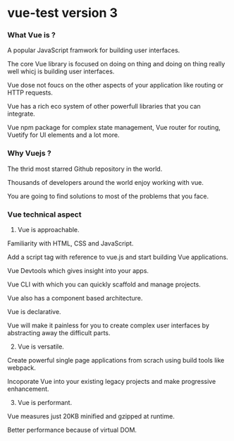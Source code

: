 # vue-test version 3

### What Vue is ?    
A popular JavaScript framwork for building user interfaces.    

The core Vue library is focused on doing on thing and doing on thing really well whicj is building user interfaces.   

Vue dose not foucs on the other aspects of your application like routing or HTTP requests.    


Vue has a rich eco system of other powerfull libraries that you can integrate.    

Vue npm package for complex state management, Vue router for routing, Vuetify for UI elements and a lot more.    

### Why Vuejs ?

The thrid most starred Github repository in the world.    

Thousands of developers around the world enjoy working with vue.    

You are going to find solutions to most of the problems that you face.    

### Vue technical aspect   

1. Vue is approachable.   

Familiarity with HTML, CSS and JavaScript.   

Add a script tag with reference to vue.js and start building Vue applications.   

Vue Devtools which gives insight into your apps.    

Vue CLI with which you can quickly scaffold and manage projects.   

Vue also has a component based architecture.    

Vue is declarative.   

Vue will make it painless for you to create complex user interfaces by abstracting away the difficult parts.    

2. Vue is versatile.    

Create powerful single page applications from scrach using build tools like webpack.    

Incoporate Vue into your existing legacy projects and make progressive enhancement.    

3. Vue is performant.    

Vue measures just 20KB minified and gzipped at runtime.    

Better performance because of virtual DOM.    
